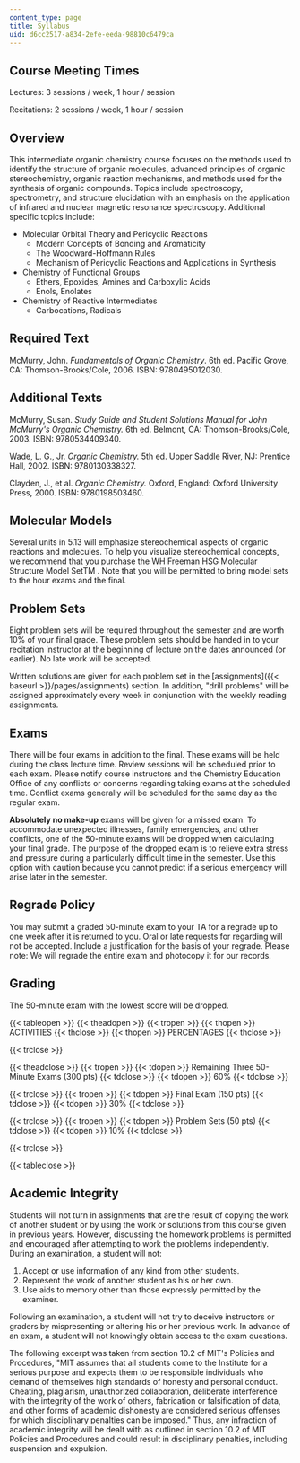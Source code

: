 ```yaml
---
content_type: page
title: Syllabus
uid: d6cc2517-a834-2efe-eeda-98810c6479ca
---
```


Course Meeting Times
--------------------

Lectures: 3 sessions / week, 1 hour / session

Recitations: 2 sessions / week, 1 hour / session

Overview
--------

This intermediate organic chemistry course focuses on the methods used to identify the structure of organic molecules, advanced principles of organic stereochemistry, organic reaction mechanisms, and methods used for the synthesis of organic compounds. Topics include spectroscopy, spectrometry, and structure elucidation with an emphasis on the application of infrared and nuclear magnetic resonance spectroscopy. Additional specific topics include:

*   Molecular Orbital Theory and Pericyclic Reactions
    *   Modern Concepts of Bonding and Aromaticity
    *   The Woodward-Hoffmann Rules
    *   Mechanism of Pericyclic Reactions and Applications in Synthesis
*   Chemistry of Functional Groups
    *   Ethers, Epoxides, Amines and Carboxylic Acids
    *   Enols, Enolates
*   Chemistry of Reactive Intermediates
    *   Carbocations, Radicals

Required Text
-------------

McMurry, John. _Fundamentals of Organic Chemistry_. 6th ed. Pacific Grove, CA: Thomson-Brooks/Cole, 2006. ISBN: 9780495012030.

Additional Texts
----------------

McMurry, Susan. _Study Guide and Student Solutions Manual for John McMurry's Organic Chemistry._ 6th ed. Belmont, CA: Thomson-Brooks/Cole, 2003. ISBN: 9780534409340.

Wade, L. G., Jr. _Organic Chemistry._ 5th ed. Upper Saddle River, NJ: Prentice Hall, 2002. ISBN: 9780130338327.

Clayden, J., et al. _Organic Chemistry._ Oxford, England: Oxford University Press, 2000. ISBN: 9780198503460.

Molecular Models
----------------

Several units in 5.13 will emphasize stereochemical aspects of organic reactions and molecules. To help you visualize stereochemical concepts, we recommend that you purchase the WH Freeman HSG Molecular Structure Model SetTM . Note that you will be permitted to bring model sets to the hour exams and the final.

Problem Sets
------------

Eight problem sets will be required throughout the semester and are worth 10% of your final grade. These problem sets should be handed in to your recitation instructor at the beginning of lecture on the dates announced (or earlier). No late work will be accepted.

Written solutions are given for each problem set in the [assignments]({{< baseurl >}}/pages/assignments) section. In addition, "drill problems" will be assigned approximately every week in conjunction with the weekly reading assignments.

Exams
-----

There will be four exams in addition to the final. These exams will be held during the class lecture time. Review sessions will be scheduled prior to each exam. Please notify course instructors and the Chemistry Education Office of any conflicts or concerns regarding taking exams at the scheduled time. Conflict exams generally will be scheduled for the same day as the regular exam.

**Absolutely no make-up** exams will be given for a missed exam. To accommodate unexpected illnesses, family emergencies, and other conflicts, one of the 50-minute exams will be dropped when calculating your final grade. The purpose of the dropped exam is to relieve extra stress and pressure during a particularly difficult time in the semester. Use this option with caution because you cannot predict if a serious emergency will arise later in the semester.

Regrade Policy
--------------

You may submit a graded 50-minute exam to your TA for a regrade up to one week after it is returned to you. Oral or late requests for regarding will not be accepted. Include a justification for the basis of your regrade. Please note: We will regrade the entire exam and photocopy it for our records.

Grading
-------

The 50-minute exam with the lowest score will be dropped.

{{< tableopen >}}
{{< theadopen >}}
{{< tropen >}}
{{< thopen >}}
ACTIVITIES
{{< thclose >}}
{{< thopen >}}
PERCENTAGES
{{< thclose >}}

{{< trclose >}}

{{< theadclose >}}
{{< tropen >}}
{{< tdopen >}}
Remaining Three 50-Minute Exams (300 pts)
{{< tdclose >}}
{{< tdopen >}}
60%
{{< tdclose >}}

{{< trclose >}}
{{< tropen >}}
{{< tdopen >}}
Final Exam (150 pts)
{{< tdclose >}}
{{< tdopen >}}
30%
{{< tdclose >}}

{{< trclose >}}
{{< tropen >}}
{{< tdopen >}}
Problem Sets (50 pts)
{{< tdclose >}}
{{< tdopen >}}
10%
{{< tdclose >}}

{{< trclose >}}

{{< tableclose >}}

Academic Integrity
------------------

Students will not turn in assignments that are the result of copying the work of another student or by using the work or solutions from this course given in previous years. However, discussing the homework problems is permitted and encouraged after attempting to work the problems independently. During an examination, a student will not:

1.  Accept or use information of any kind from other students.
2.  Represent the work of another student as his or her own.
3.  Use aids to memory other than those expressly permitted by the examiner.

Following an examination, a student will not try to deceive instructors or graders by mispresenting or altering his or her previous work. In advance of an exam, a student will not knowingly obtain access to the exam questions.

The following excerpt was taken from section 10.2 of MIT's Policies and Procedures, "MIT assumes that all students come to the Institute for a serious purpose and expects them to be responsible individuals who demand of themselves high standards of honesty and personal conduct. Cheating, plagiarism, unauthorized collaboration, deliberate interference with the integrity of the work of others, fabrication or falsification of data, and other forms of academic dishonesty are considered serious offenses for which disciplinary penalties can be imposed." Thus, any infraction of academic integrity will be dealt with as outlined in section 10.2 of MIT Policies and Procedures and could result in disciplinary penalties, including suspension and expulsion.
